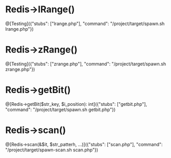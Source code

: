 # Redis->lRange()
@[Testing]({"stubs": ["lrange.php"], "command": "/project/target/spawn.sh lrange.php"})

# Redis->zRange()
@[Testing]({"stubs": ["zrange.php"], "command": "/project/target/spawn.sh zrange.php"})

# Redis->getBit()
@[Redis->getBit($str_key, $i_position): int]({"stubs": ["getbit.php"], "command": "/project/target/spawn.sh getbit.php"})

# Redis->scan()
@[Redis->scan(&$it, $str_patterh, ...)]({"stubs": ["scan.php"], "command": "/project/target/spawn-scan.sh scan.php"})
